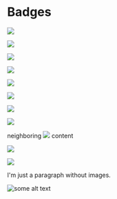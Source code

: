 # Badges

![](https://badge.fury.io/foo-package)

![](https://badges.github.io/foo-package)

![](https://badges.gitter.im/foo-package)

![](https://ci.testling.com/foo-package)

![](https://coveralls.io/foo-package)

![](https://david-dm.org/foo-package)

![](https://img.shields.io/foo-package)

![](https://nodei.co/foo-package)

neighboring ![](https://travis-ci.org/foo-package) content

![](https://saucelabs.com/foo-package)

![](https://secure.travis-ci.org/foo-package)

I'm just a paragraph without images.

![some alt text](https://secure.travis-ci.org/bar-package 'bar-package title')
